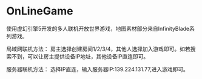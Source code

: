 # OnLineGame
使用虚幻引擎5开发的多人联机开放世界游戏，地图素材部分来自InfinityBlade系列游戏。


局域网联机方法：
房主选择创建房间1/2/3/4，其他人选择加入游戏即可。如若搜索不到，可以让房主提供设备IP地址，其他设备IP直连即可。

服务器联机方法：
选择IP直连，输入服务器IP:139.224.131.77,进入游戏即可。
